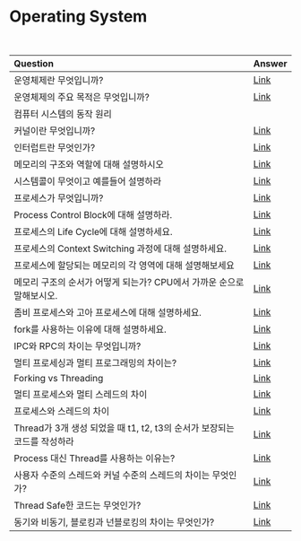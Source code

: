 # Operating System

<br>

|Question|Answer|
|:--------------|:--------------|
|운영체제란 무엇입니까? | [Link]()|
|운영체제의 주요 목적은 무엇입니까?| [Link]()|
|컴퓨터 시스템의 동작 원리|
|커널이란 무엇입니까?| [Link]()|
|인터럽트란 무엇인가?| [Link](https://github.com/WooVictory/Ready-For-Tech-Interview/blob/master/Operating%20System/%EC%9D%B8%ED%84%B0%EB%9F%BD%ED%8A%B8(Interrupt).md)|
|메모리의 구조와 역할에 대해 설명하시오 | [Link]()|
|시스템콜이 무엇이고 예를들어 설명하라 | [Link](https://github.com/WooVictory/Ready-For-Tech-Interview/blob/master/Operating%20System/%EC%8B%9C%EC%8A%A4%ED%85%9C%20%EC%BD%9C(System%20Call).md)|
|프로세스가 무엇입니까?| [Link]()|
|Process Control Block에 대해 설명하라.| [Link]()|
|프로세스의 Life Cycle에 대해 설명하세요. | [Link]()| 
|프로세스의 Context Switching 과정에 대해 설명하세요.|[Link](https://github.com/WooVictory/Ready-For-Tech-Interview/blob/master/Operating%20System/Context%20Switching.md)|
|프로세스에 할당되는 메모리의 각 영역에 대해 설명해보세요 | [Link]()|
|메모리 구조의 순서가 어떻게 되는가? CPU에서 가까운 순으로 말해보시오.| [Link]()|
|좀비 프로세스와 고아 프로세스에 대해 설명하세요. | [Link]()|
|fork를 사용하는 이유에 대해 설명하세요. | [Link]()|
|IPC와 RPC의 차이는 무엇입니까? | [Link]()|
|멀티 프로세싱과 멀티 프로그래밍의 차이는? | [Link]()|
|Forking vs Threading| [Link](http://www.geekride.com/fork-forking-vs-threading-thread-linux-kernel/)|
|멀티 프로세스와 멀티 스레드의 차이| [Link]()|
|프로세스와 스레드의 차이| [Link](https://github.com/WooVictory/Ready-For-Tech-Interview/blob/master/Operating%20System/%ED%94%84%EB%A1%9C%EC%84%B8%EC%8A%A4%EC%99%80%20%EC%8A%A4%EB%A0%88%EB%93%9C.md)|
|Thread가 3개 생성 되었을 때 t1, t2, t3의 순서가 보장되는 코드를 작성하라| [Link]()|
| Process 대신 Thread를 사용하는 이유는?|[Link]()|
| 사용자 수준의 스레드와 커널 수준의 스레드의 차이는 무엇인가? | [Link]()|
| Thread Safe한 코드는 무엇인가? | [Link]()|
| 동기와 비동기, 블로킹과 넌블로킹의 차이는 무엇인가? | [Link](https://github.com/WooVictory/Ready-For-Tech-Interview/blob/master/Operating%20System/%EB%8F%99%EA%B8%B0%EC%99%80%20%EB%B9%84%EB%8F%99%EA%B8%B0.md)|
